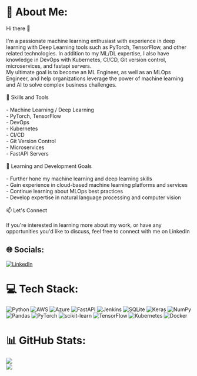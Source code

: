 # 💫 About Me:
Hi there 👋<br><br>I'm a passionate machine learning enthusiast with experience in deep learning with Deep Learning tools such as PyTorch, TensorFlow, and other related technologies. In addition to my ML/DL expertise, I also have knowledge in DevOps with Kubernetes, CI/CD, Git version control, microservices, and fastapi servers.<br>My ultimate goal is to become an ML Engineer, as well as an MLOps Engineer, and help organizations leverage the power of machine learning and AI to solve complex business challenges.<br><br>🔭 Skills and Tools<br><br>- Machine Learning / Deep Learning<br>- PyTorch, TensorFlow<br>- DevOps<br>- Kubernetes<br>- CI/CD<br>- Git Version Control<br>- Microservices<br>- FastAPI Servers<br><br>🌱 Learning and Development Goals<br><br>- Further hone my machine learning and deep learning skills<br>- Gain experience in cloud-based machine learning platforms and services<br>- Continue learning about MLOps best practices<br>- Develop expertise in natural language processing and computer vision<br><br>📫 Let's Connect<br><br>If you're interested in learning more about my work, or have any opportunities you'd like to discuss, feel free to connect with me on LinkedIn


## 🌐 Socials:
[![LinkedIn](https://img.shields.io/badge/LinkedIn-%230077B5.svg?logo=linkedin&logoColor=white)](https://linkedin.com/in/ducanh-ho2296) 

# 💻 Tech Stack:
![Python](https://img.shields.io/badge/python-3670A0?style=for-the-badge&logo=python&logoColor=ffdd54) ![AWS](https://img.shields.io/badge/AWS-%23FF9900.svg?style=for-the-badge&logo=amazon-aws&logoColor=white) ![Azure](https://img.shields.io/badge/azure-%230072C6.svg?style=for-the-badge&logo=azure-devops&logoColor=white) ![FastAPI](https://img.shields.io/badge/FastAPI-005571?style=for-the-badge&logo=fastapi) ![Jenkins](https://img.shields.io/badge/jenkins-%232C5263.svg?style=for-the-badge&logo=jenkins&logoColor=white) ![SQLite](https://img.shields.io/badge/sqlite-%2307405e.svg?style=for-the-badge&logo=sqlite&logoColor=white) ![Keras](https://img.shields.io/badge/Keras-%23D00000.svg?style=for-the-badge&logo=Keras&logoColor=white) ![NumPy](https://img.shields.io/badge/numpy-%23013243.svg?style=for-the-badge&logo=numpy&logoColor=white) ![Pandas](https://img.shields.io/badge/pandas-%23150458.svg?style=for-the-badge&logo=pandas&logoColor=white) ![PyTorch](https://img.shields.io/badge/PyTorch-%23EE4C2C.svg?style=for-the-badge&logo=PyTorch&logoColor=white) ![scikit-learn](https://img.shields.io/badge/scikit--learn-%23F7931E.svg?style=for-the-badge&logo=scikit-learn&logoColor=white) ![TensorFlow](https://img.shields.io/badge/TensorFlow-%23FF6F00.svg?style=for-the-badge&logo=TensorFlow&logoColor=white) ![Kubernetes](https://img.shields.io/badge/kubernetes-%23326ce5.svg?style=for-the-badge&logo=kubernetes&logoColor=white) ![Docker](https://img.shields.io/badge/docker-%230db7ed.svg?style=for-the-badge&logo=docker&logoColor=white)
# 📊 GitHub Stats:
![](https://github-readme-streak-stats.herokuapp.com/?user=ducanh-ho2296&theme=default&hide_border=false)<br/>
![](https://github-readme-stats.vercel.app/api/top-langs/?username=ducanh-ho2296&theme=default&hide_border=false&include_all_commits=true&count_private=true&layout=compact)


<!-- Proudly created with GPRM ( https://gprm.itsvg.in ) -->
